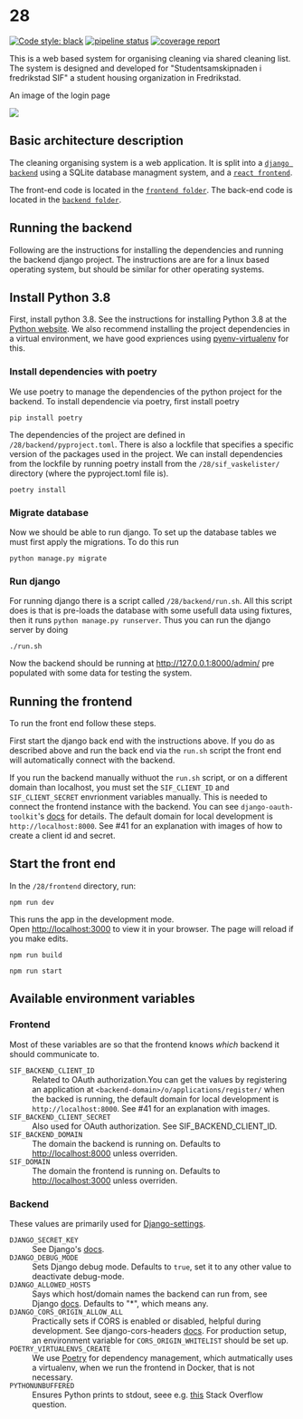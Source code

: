 # 28
<a href="https://github.com/psf/black"><img alt="Code style: black" src="https://img.shields.io/badge/code%20style-black-000000.svg"></a>
[![pipeline status](https://gitlab.stud.idi.ntnu.no/tdt4140-2020/28/badges/dev/pipeline.svg)](https://gitlab.stud.idi.ntnu.no/tdt4140-2020/28/-/commits/dev)
[![coverage report](https://gitlab.stud.idi.ntnu.no/tdt4140-2020/28/badges/dev/coverage.svg)](https://gitlab.stud.idi.ntnu.no/tdt4140-2020/28/-/commits/dev)


This is a web based system for organising cleaning via shared cleaning list. 
The system is designed and developed for "Studentsamskipnaden i fredrikstad SIF" a student housing organization in Fredrikstad. 

An image of the login page

![](/uploads/855ef9c2f8fb3b0b9fad9521a9f8c2a0/image.png)

## Basic architecture description
The cleaning organising system is a web application. It is split into a [`django backend`](https://www.djangoproject.com/) using a SQLite database managment system, and a [`react frontend`](https://reactjs.org/).

The front-end code is located in the [`frontend folder`](https://gitlab.stud.idi.ntnu.no/tdt4140-2020/28/-/tree/dev/frontend).
The back-end code is located in the [`backend folder`](https://gitlab.stud.idi.ntnu.no/tdt4140-2020/28/-/tree/dev/backend).

## Running the backend

Following are the instructions for installing the dependencies and running the backend django project.
The instructions are are for a linux based operating system, but should be similar for other operating systems.

## Install Python 3.8 
First, install python 3.8. See the instructions for installing Python 3.8 at the [Python website](https://www.python.org/downloads/). 
We also recommend installing the project dependencies in a virtual environment, we have good expriences using [pyenv-virtualenv](https://github.com/pyenv/pyenv-virtualenv) for this. 

### Install dependencies with poetry
We use poetry to manage the dependencies of the python project for the backend. To install dependencie via poetry, first install poetry
```
pip install poetry
```
The dependencies of the project are defined in `/28/backend/pyproject.toml`. There is also a lockfile that specifies a specific version of the packages used in the project. We can install dependencies from the lockfile by running poetry install from the `/28/sif_vaskelister/` directory (where the pyproject.toml file is). 
```
poetry install
```
### Migrate database
Now we should be able to run django. To set up the database tables we must first apply the migrations. To do this run
```
python manage.py migrate
```

### Run django
For running django there is a script called `/28/backend/run.sh`. All this script does is that is pre-loads the database with some usefull data using fixtures, then it runs `python manage.py runserver`. Thus you can run the django server by doing
```
./run.sh
```
Now the backend should be running at http://127.0.0.1:8000/admin/ pre populated with some data for testing the system.

## Running the frontend
To run the front end follow these steps.

First start the django back end with the instructions above. If you do as described above and run the back end via the `run.sh` script the front end will automatically connect with the backend. 

If you run the backend manually withuot the `run.sh` script, or on a different domain than localhost, you must set the `SIF_CLIENT_ID` and `SIF_CLIENT_SECRET` envrionment variables manually. 
This is needed to connect the frontend instance with the backend.
You can see `django-oauth-toolkit`'s [docs](https://django-oauth-toolkit.readthedocs.io/en/latest/rest-framework/getting_started.html#step-3-register-an-application) for details.
The default domain for local development is `http://localhost:8000`. See #41 for an explanation with images of how to create a client id and secret.

## Start the front end

In the `/28/frontend` directory, run:

```shell
npm run dev
```
This runs the app in the development mode.<br />
Open [http://localhost:3000](http://localhost:3000) to view it in your browser.
The page will reload if you make edits.

```shell
npm run build
```

```shell
npm run start
```

## Available environment variables

### Frontend

Most of these variables are so that the frontend knows _which_ backend it should communicate to.

<dl>
    <dt><code>SIF_BACKEND_CLIENT_ID</code></dt>
        <dd>Related to OAuth authorization.You can get the values by  
        registering an application at <code>&lt;backend-domain&gt;/o/applications/register/</code> when the backed is running, the 
        default domain for local development is <code>http://localhost:8000</code>. See #41 for an explanation with images. 
        </dd>
    <dt><code>SIF_BACKEND_CLIENT_SECRET</code></dt>
        <dd>Also used for OAuth authorization. See SIF_BACKEND_CLIENT_ID.</dd>
    <dt><code>SIF_BACKEND_DOMAIN</code></dt>
        <dd>The domain the backend is running on. Defaults to <a href="http://localhost:8000">http://localhost:8000</a> unless overriden.</dd>
    <dt><code>SIF_DOMAIN</code></dt>
        <dd>The domain the frontend is running on. Defaults to <a href="http://localhost:3000">http://localhost:3000</a> unless overriden.</dd>
</dl>

### Backend

These values are primarily used for [Django-settings](https://gitlab.stud.idi.ntnu.no/tdt4140-2020/28/-/blob/dev/backend/sif_vaskelister/settings.py).

<dl>
  <dt><code>DJANGO_SECRET_KEY</code></dt>
    <dd>See Django's <a href="https://docs.djangoproject.com/en/3.0/ref/settings/#std:setting-SECRET_KEY">docs</a>.</dd>
  <dt><code>DJANGO_DEBUG_MODE</code></dt>
    <dd>Sets Django debug mode. Defaults to <code>true</code>, set it to any other value to deactivate debug-mode.</dd>
  <dt><code>DJANGO_ALLOWED_HOSTS</code></dt>
    <dd>Says which host/domain names the backend can run from, see Django <a href="https://docs.djangoproject.com/en/3.0/ref/settings/#allowed-hosts">docs</a>. Defaults to "*", which means any.</dd>
  <dt><code>DJANGO_CORS_ORIGIN_ALLOW_ALL</code></dt>
    <dd>Practically sets if CORS is enabled or disabled, helpful during development. See django-cors-headers <a href="https://github.com/adamchainz/django-cors-headers#configuration">docs</a>.
  For production setup, an environment variable for <code>CORS_ORIGIN_WHITELIST</code> should be set up.</dd>
  <dt><code>POETRY_VIRTUALENVS_CREATE</code></dt>
    <dd>We use <a href="https://python-poetry.org">Poetry</a> for dependency management, which autmatically uses a virtualenv, when we run the frontend in Docker, that is not necessary.</dd>
  <dt><code>PYTHONUNBUFFERED</code></dt>
    <dd>Ensures Python prints to stdout, seee e.g. <a href="https://stackoverflow.com/questions/29663459/python-app-does-not-print-anything-when-running-detached-in-docker">this</a> Stack Overflow question.</dd> 
</dl>